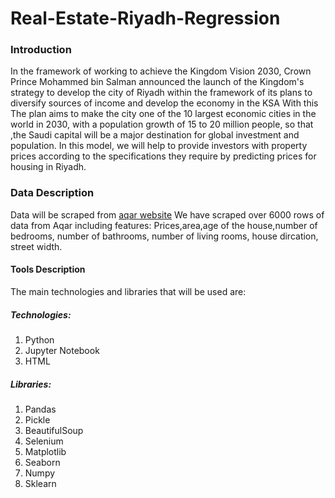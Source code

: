 # Real-Estate-Riyadh-Regression
### Introduction
In the framework of working to achieve the Kingdom Vision 2030, Crown Prince Mohammed bin Salman announced the launch of the Kingdom's strategy to develop the city of Riyadh within the framework of its plans to diversify sources of income and develop the economy in the KSA With this The plan aims to make the city one of the 10 largest economic cities in the world in 2030, with a population growth of 15 to 20 million people, so that ,the Saudi capital will be a major destination for global investment and population. In this model, we will help to provide investors with property prices according to the specifications they require by predicting  prices for housing in Riyadh.

### Data Description
Data will be scraped from [aqar website](https://sa.aqar.fm/)  We have scraped over 6000 rows of data from Aqar including features: Prices,area,age of the house,number of bedrooms, number of bathrooms, number of living rooms, house dircation, street width.


#### Tools Description
The main technologies and libraries that will be used are:
##### Technologies:
1. Python
2. Jupyter Notebook
3. HTML

##### Libraries:
1. Pandas
2. Pickle
3. BeautifulSoup
4. Selenium
6. Matplotlib
7. Seaborn
8. Numpy
9. Sklearn



